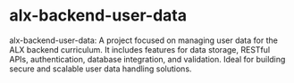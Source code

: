 # alx-backend-user-data
alx-backend-user-data: A project focused on managing user data for the ALX backend curriculum. It includes features for data storage, RESTful APIs, authentication, database integration, and validation. Ideal for building secure and scalable user data handling solutions.
